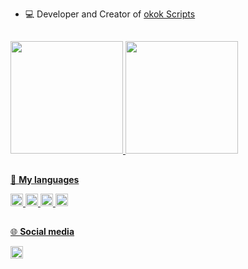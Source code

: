 
-   💻 Developer and Creator of [okok Scripts](https://okok.tebex.io)



##

<div>
    	<a href="https://github.com/rico956">
    	<img height="180em" src="https://github-readme-stats.vercel.app/api?username=rico956&show_icons=true&theme=transparent&include_all_commits=true&count_private=true"/>
	<img height="180em" src="https://github-readme-stats.vercel.app/api/top-langs/?username=rico956&layout=compact&langs_count=7&theme=transparent"/>
</div>
  
##
	
🚀 **My languages**  
	
<code><img height="20" src="https://img.shields.io/badge/JavaScript-F7DF1E?style=for-the-badge&logo=javascript&logoColor=black"></code>
<code><img height="20" src="https://img.shields.io/badge/lua-%232C2D72.svg?style=for-the-badge&logo=lua&logoColor=white"></code>
<code><img height="20" src="https://img.shields.io/badge/Python-0073b7?style=for-the-badge&logo=python&logoColor=white"></code>
<code><img height="20" src="https://img.shields.io/badge/MySQL-0000FF?style=for-the-badge&logo=mysql&logoColor=white"></code>

  
##
  
🌐 **Social media**
	
[<code><img height="20" src="https://img.shields.io/badge/Tebex-184494?style=for-the-badge&logo=tebex&logoColor=white"></code>](https://okok.tebex.io)
